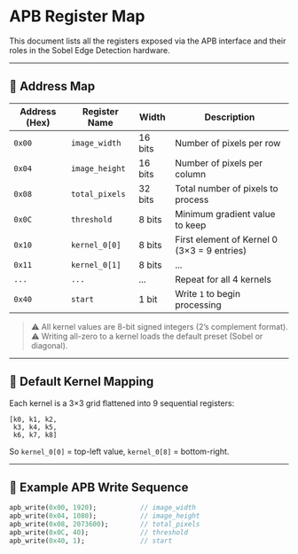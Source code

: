# APB Register Map

This document lists all the registers exposed via the APB interface and their roles in the Sobel Edge Detection hardware.

---

## 📐 Address Map

| Address (Hex) | Register Name     | Width    | Description                                 |
|---------------|-------------------|----------|---------------------------------------------|
| `0x00`        | `image_width`     | 16 bits  | Number of pixels per row                    |
| `0x04`        | `image_height`    | 16 bits  | Number of pixels per column                 |
| `0x08`        | `total_pixels`    | 32 bits  | Total number of pixels to process           |
| `0x0C`        | `threshold`       | 8 bits   | Minimum gradient value to keep              |
| `0x10`        | `kernel_0[0]`     | 8 bits   | First element of Kernel 0 (3×3 = 9 entries) |
| `0x11`        | `kernel_0[1]`     | 8 bits   | ...                                         |
| `...`         | `...`             | ...      | Repeat for all 4 kernels                    |
| `0x40`        | `start`           | 1 bit    | Write `1` to begin processing               |

> ⚠️ All kernel values are 8-bit signed integers (2’s complement format).  
> ⚠️ Writing all-zero to a kernel loads the default preset (Sobel or diagonal).

---

## 🧠 Default Kernel Mapping

Each kernel is a 3×3 grid flattened into 9 sequential registers:
```
[k0, k1, k2,
 k3, k4, k5,
 k6, k7, k8]
```
So `kernel_0[0]` = top-left value, `kernel_0[8]` = bottom-right.

---

## 📝 Example APB Write Sequence

```systemverilog
apb_write(0x00, 1920);           // image_width
apb_write(0x04, 1080);           // image_height
apb_write(0x08, 2073600);        // total_pixels
apb_write(0x0C, 40);             // threshold
apb_write(0x40, 1);              // start
```

